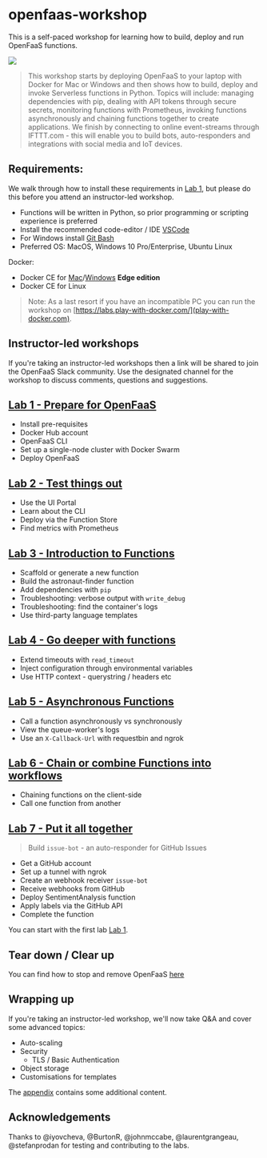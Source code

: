 # openfaas-workshop

This is a self-paced workshop for learning how to build, deploy and run OpenFaaS functions.

![](https://github.com/openfaas/media/raw/master/OpenFaaS_Magnet_3_1_png.png)

> This workshop starts by deploying OpenFaaS to your laptop with Docker for Mac or Windows and then shows how to build, deploy and invoke Serverless functions in Python. Topics will include: managing dependencies with pip, dealing with API tokens through secure secrets, monitoring functions with Prometheus, invoking functions asynchronously and chaining functions together to create applications. We finish by connecting to online event-streams through IFTTT.com - this will enable you to build bots, auto-responders and integrations with social media and IoT devices.

## Requirements:

We walk through how to install these requirements in [Lab 1](./lab1.md), but please do this before you attend an instructor-led workshop.

* Functions will be written in Python, so prior programming or scripting experience is preferred 
* Install the recommended code-editor / IDE [VSCode](https://code.visualstudio.com/download)
* For Windows install [Git Bash](https://git-scm.com/downloads)
* Preferred OS: MacOS, Windows 10 Pro/Enterprise, Ubuntu Linux

Docker:

* Docker CE for [Mac](https://store.docker.com/editions/community/docker-ce-desktop-mac)/[Windows](https://store.docker.com/editions/community/docker-ce-desktop-windows) **Edge edition**
* Docker CE for Linux

> Note: As a last resort if you have an incompatible PC you can run the workshop on [https://labs.play-with-docker.com/](play-with-docker.com).

## Instructor-led workshops

If you're taking an instructor-led workshops then a link will be shared to join the OpenFaaS Slack community. Use the designated channel for the workshop to discuss comments, questions and suggestions.

## [Lab 1 - Prepare for OpenFaaS](./lab1.md)

* Install pre-requisites
* Docker Hub account
* OpenFaaS CLI
* Set up a single-node cluster with Docker Swarm
* Deploy OpenFaaS

## [Lab 2 - Test things out](./lab2.md)

* Use the UI Portal
* Learn about the CLI
* Deploy via the Function Store
* Find metrics with Prometheus

## [Lab 3 - Introduction to Functions](./lab3.md)

* Scaffold or generate a new function
* Build the astronaut-finder function
 * Add dependencies with `pip`
* Troubleshooting: verbose output with `write_debug`
* Troubleshooting: find the container's logs
* Use third-party language templates

## [Lab 4 - Go deeper with functions](./lab4.md)

* Extend timeouts with `read_timeout`
* Inject configuration through environmental variables
* Use HTTP context - querystring / headers etc

## [Lab 5 - Asynchronous Functions](./lab5.md)

* Call a function asynchronously vs synchronously
* View the queue-worker's logs
* Use an `X-Callback-Url` with requestbin and ngrok

## [Lab 6 - Chain or combine Functions into workflows](./lab6.md)

* Chaining functions on the client-side
* Call one function from another

## [Lab 7 - Put it all together](./lab7.md)

> Build `issue-bot` - an auto-responder for GitHub Issues

* Get a GitHub account
* Set up a tunnel with ngrok
* Create an webhook receiver `issue-bot`
* Receive webhooks from GitHub
* Deploy SentimentAnalysis function
* Apply labels via the GitHub API
* Complete the function

You can start with the first lab [Lab 1](lab1.md).

## Tear down / Clear up

You can find how to stop and remove OpenFaaS [here](https://github.com/openfaas/faas/blob/master/guide/troubleshooting.md#stop-and-remove-openfaas)

## Wrapping up

If you're taking an instructor-led workshop, we'll now take Q&A and cover some advanced topics:

* Auto-scaling
* Security
  * TLS / Basic Authentication
* Object storage
* Customisations for templates

The [appendix](./appendix.md) contains some additional content.

## Acknowledgements

Thanks to @iyovcheva, @BurtonR, @johnmccabe, @laurentgrangeau, @stefanprodan  for testing and contributing to the labs.
